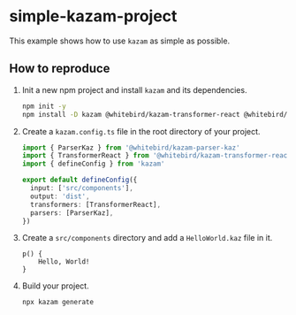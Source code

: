 # simple-kazam-project

This example shows how to use `kazam` as simple as possible.

## How to reproduce

1. Init a new npm project and install `kazam` and its dependencies.
  
    ```bash
    npm init -y
    npm install -D kazam @whitebird/kazam-transformer-react @whitebird/kazam-parser-kaz
    ```

2. Create a `kazam.config.ts` file in the root directory of your project.

    ```ts
    import { ParserKaz } from '@whitebird/kazam-parser-kaz'
    import { TransformerReact } from '@whitebird/kazam-transformer-react'
    import { defineConfig } from 'kazam'

    export default defineConfig({
      input: ['src/components'],
      output: 'dist',
      transformers: [TransformerReact],
      parsers: [ParserKaz],
    })
    ```

3. Create a `src/components` directory and add a `HelloWorld.kaz` file in it.

    ```kaz
    p() {
        Hello, World!
    }
    ```

4. Build your project.

    ```bash
    npx kazam generate
    ```
